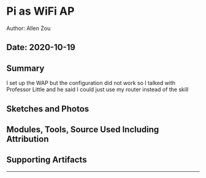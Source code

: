 #  Pi as WiFi AP

Author: Allen Zou

Date: 2020-10-19
-----

## Summary
I set up the WAP but the configuration did not work so I talked with Professor Little and he said I could just use my router instead of the skill

## Sketches and Photos


## Modules, Tools, Source Used Including Attribution


## Supporting Artifacts


-----
